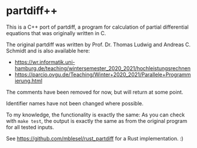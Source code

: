 # partdiff++

This is a C++ port of partdiff, a program for calculation of partial
differential equations that was originally written in C.

The original partdiff was written by Prof. Dr. Thomas Ludwig and
Andreas C. Schmidt and is also available here:

* https://wr.informatik.uni-hamburg.de/teaching/wintersemester_2020_2021/hochleistungsrechnen
* https://parcio.ovgu.de/Teaching/Winter+2020_2021/Parallele+Programmierung.html

The comments have been removed for now, but will return at some point.

Identifier names have not been changed where possible.

To my knowledge, the functionality is exactly the same:
As you can check with `make test`, the output is exactly the same as from the
original program for all tested inputs.

See https://github.com/mblesel/rust_partdiff for a Rust implementation. :)
